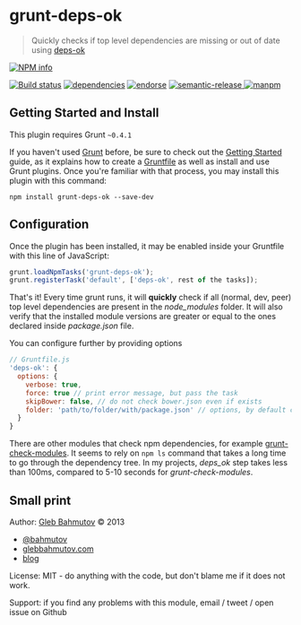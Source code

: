 # grunt-deps-ok

> Quickly checks if top level dependencies are missing or out of date using [deps-ok](https://github.com/bahmutov/deps-ok)

[![NPM info][nodei.co]](https://npmjs.org/package/grunt-deps-ok)

[![Build status][ci-image]][ci-url]
[![dependencies][dependencies-image]][dependencies-url]
[![endorse][endorse-image]][endorse-url]
[![semantic-release][semantic-image] ][semantic-url]
[![manpm](https://img.shields.io/badge/manpm-%E2%9C%93-3399ff.svg)](https://github.com/bahmutov/manpm)

[semantic-image]: https://img.shields.io/badge/%20%20%F0%9F%93%A6%F0%9F%9A%80-semantic--release-e10079.svg
[semantic-url]: https://github.com/semantic-release/semantic-release

## Getting Started and Install
This plugin requires Grunt `~0.4.1`

If you haven't used [Grunt](http://gruntjs.com/) before, be sure to check out the [Getting Started](http://gruntjs.com/getting-started) guide, as it explains how to create a [Gruntfile](http://gruntjs.com/sample-gruntfile) as well as install and use Grunt plugins. Once you're familiar with that process, you may install this plugin with this command:

```shell
npm install grunt-deps-ok --save-dev
```

## Configuration

Once the plugin has been installed, it may be enabled inside your Gruntfile with this line of JavaScript:

```js
grunt.loadNpmTasks('grunt-deps-ok');
grunt.registerTask('default', ['deps-ok', rest of the tasks]);
```

That's it! Every time grunt runs, it will **quickly** check if all (normal, dev, peer) top
level dependencies are present in the *node_modules* folder. It will also verify
that the installed module versions are greater or equal to the ones declared inside *package.json* file.

You can configure further by providing options

```js
// Gruntfile.js
'deps-ok': {
  options: {
    verbose: true,
    force: true // print error message, but pass the task
    skipBower: false, // do not check bower.json even if exists
    folder: 'path/to/folder/with/package.json' // options, by default current folder
  }
}
```

There are other modules that check npm dependencies, for example [grunt-check-modules](https://npmjs.org/package/grunt-check-modules).
It seems to rely on `npm ls` command that takes a long time to go through the dependency tree.
In my projects, *deps_ok* step takes less than 100ms, compared to 5-10 seconds for *grunt-check-modules*.

## Small print

Author: [Gleb Bahmutov](http://glebbahmutov.com/) &copy; 2013

* [@bahmutov](https://twitter.com/bahmutov)
* [glebbahmutov.com](http://glebbahmutov.com)
* [blog](http://glebbahmutov.com/blog)

License: MIT - do anything with the code, but don't blame me if it does not work.

Support: if you find any problems with this module, email / tweet / open issue on Github

[ci-image]: https://travis-ci.org/bahmutov/grunt-deps-ok.png?branch=master
[ci-url]: https://travis-ci.org/bahmutov/grunt-deps-ok
[nodei.co]: https://nodei.co/npm/grunt-deps-ok.png?downloads=true
[dependencies-image]: https://david-dm.org/bahmutov/grunt-deps-ok.png
[dependencies-url]: https://david-dm.org/bahmutov/grunt-deps-ok
[endorse-image]: https://api.coderwall.com/bahmutov/endorsecount.png
[endorse-url]: https://coderwall.com/bahmutov
